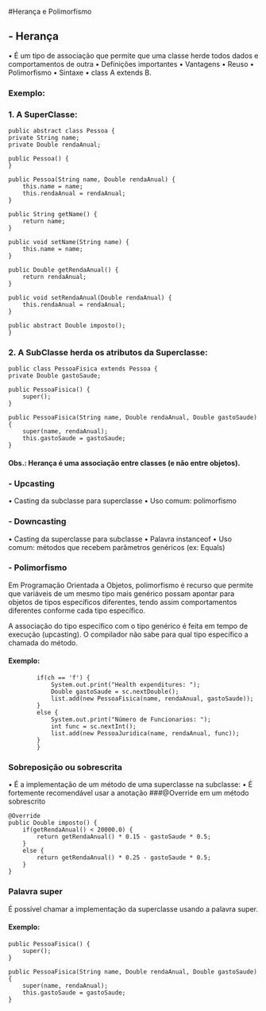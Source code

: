 #Herança e Polimorfismo

## - Herança

• É um tipo de associação que permite que uma classe herde todos dados e
comportamentos de outra
• Definições importantes
• Vantagens
• Reuso
• Polimorfismo
• Sintaxe
• class A extends B.

### Exemplo:

### 1.  A SuperClasse:



	public abstract class Pessoa {
	private String name;
	private Double rendaAnual;
	
	public Pessoa() {
	}

	public Pessoa(String name, Double rendaAnual) {
		this.name = name;
		this.rendaAnual = rendaAnual;
	}

	public String getName() {
		return name;
	}

	public void setName(String name) {
		this.name = name;
	}

	public Double getRendaAnual() {
		return rendaAnual;
	}

	public void setRendaAnual(Double rendaAnual) {
		this.rendaAnual = rendaAnual;
	}
	
	public abstract Double imposto();
	}
	
### 2. A SubClasse herda os atributos da Superclasse:


	public class PessoaFisica extends Pessoa {
	private Double gastoSaude;
	
	public PessoaFisica() {
		super();
	}
	
	public PessoaFisica(String name, Double rendaAnual, Double gastoSaude) {
		super(name, rendaAnual);
		this.gastoSaude = gastoSaude;
	}

#### Obs.: Herança é uma associação entre classes (e não entre objetos).


### - Upcasting
 • Casting da subclasse para superclasse
 • Uso comum: polimorfismo

### - Downcasting 
 • Casting da superclasse para subclasse
 • Palavra instanceof
 • Uso comum: métodos que recebem parâmetros genéricos (ex: Equals)

### - Polimorfismo
Em Programação Orientada a Objetos, polimorfismo é recurso que
permite que variáveis de um mesmo tipo mais genérico possam
apontar para objetos de tipos específicos diferentes, tendo assim
comportamentos diferentes conforme cada tipo específico.

A associação do tipo específico com o tipo genérico é feita em tempo de
execução (upcasting). O compilador não sabe para qual tipo específico a chamada do método.

#### Exemplo:

			if(ch == 'f') {
				System.out.print("Health expenditures: ");
				Double gastoSaude = sc.nextDouble();
				list.add(new PessoaFisica(name, rendaAnual, gastoSaude));
			}
			else {
				System.out.print("Número de Funcionarios: ");
				int func = sc.nextInt();
				list.add(new PessoaJuridica(name, rendaAnual, func));
			}
			}
			
### Sobreposição ou sobrescrita

• É a implementação de um método de uma superclasse na subclasse:
• É fortemente recomendável usar a anotação ###@Override em um método sobrescrito

	@Override
	public Double imposto() {
		if(getRendaAnual() < 20000.0) {
			return getRendaAnual() * 0.15 - gastoSaude * 0.5;
		}
		else {
			return getRendaAnual() * 0.25 - gastoSaude * 0.5;
		} 
	}

### Palavra super
É possível chamar a implementação da superclasse usando a palavra super.
#### Exemplo:
	public PessoaFisica() {
		super();
	}
	
	public PessoaFisica(String name, Double rendaAnual, Double gastoSaude) {
		super(name, rendaAnual);
		this.gastoSaude = gastoSaude;
	}

